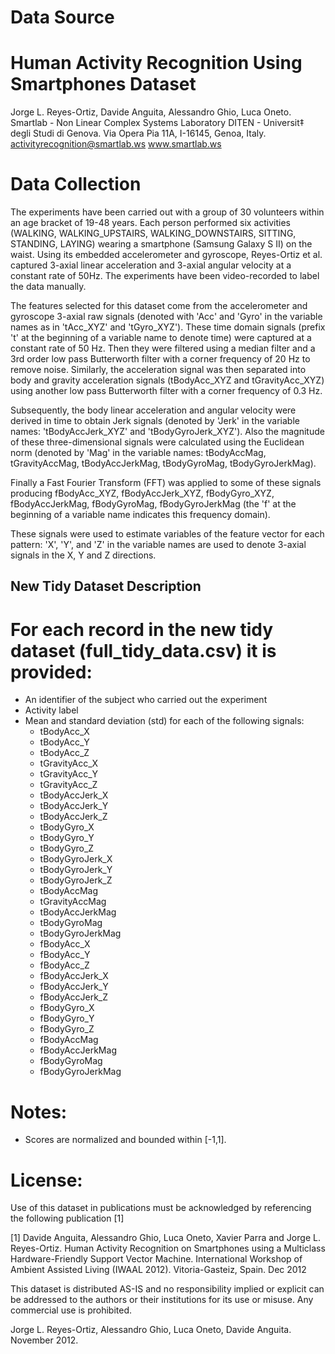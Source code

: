 Data Source 
==================================================================
# Human Activity Recognition Using Smartphones Dataset
Jorge L. Reyes-Ortiz, Davide Anguita, Alessandro Ghio, Luca Oneto.
Smartlab - Non Linear Complex Systems Laboratory
DITEN - Universit‡ degli Studi di Genova.
Via Opera Pia 11A, I-16145, Genoa, Italy.
activityrecognition@smartlab.ws
www.smartlab.ws

Data Collection
==================================================================
The experiments have been carried out with a group of 30 volunteers within an age bracket of 19-48 years. Each person performed six activities (WALKING, WALKING_UPSTAIRS, WALKING_DOWNSTAIRS, SITTING, STANDING, LAYING) wearing a smartphone (Samsung Galaxy S II) on the waist. Using its embedded accelerometer and gyroscope, Reyes-Ortiz et al. captured 3-axial linear acceleration and 3-axial angular velocity at a constant rate of 50Hz. The experiments have been video-recorded to label the data manually. 

The features selected for this dataset come from the accelerometer and gyroscope 3-axial raw signals (denoted with 'Acc' and 'Gyro' in the variable names as in 'tAcc_XYZ' and 'tGyro_XYZ'). These time domain signals (prefix 't' at the beginning of a variable name to denote time) were captured at a constant rate of 50 Hz. Then they were filtered using a median filter and a 3rd order low pass Butterworth filter with a corner frequency of 20 Hz to remove noise. Similarly, the acceleration signal was then separated into body and gravity acceleration signals (tBodyAcc_XYZ and tGravityAcc_XYZ) using another low pass Butterworth filter with a corner frequency of 0.3 Hz. 

Subsequently, the body linear acceleration and angular velocity were derived in time to obtain Jerk signals (denoted by 'Jerk' in the variable names: 'tBodyAccJerk_XYZ' and 'tBodyGyroJerk_XYZ'). Also the magnitude of these three-dimensional signals were calculated using the Euclidean norm (denoted by 'Mag' in the variable names: tBodyAccMag, tGravityAccMag, tBodyAccJerkMag, tBodyGyroMag, tBodyGyroJerkMag). 

Finally a Fast Fourier Transform (FFT) was applied to some of these signals producing fBodyAcc_XYZ, fBodyAccJerk_XYZ, fBodyGyro_XYZ, fBodyAccJerkMag, fBodyGyroMag, fBodyGyroJerkMag (the 'f' at the beginning of a variable name indicates this frequency domain). 

These signals were used to estimate variables of the feature vector for each pattern: 'X', 'Y', and 'Z' in the variable names are used to denote 3-axial signals in the X, Y and Z directions.

## New Tidy Dataset Description

For each record in the new tidy dataset (full_tidy_data.csv) it is provided:
======================================
* An identifier of the subject who carried out the experiment
* Activity label
* Mean and standard deviation (std) for each of the following signals: 
    + tBodyAcc_X 
    + tBodyAcc_Y
    + tBodyAcc_Z
    + tGravityAcc_X
    + tGravityAcc_Y
    + tGravityAcc_Z
    + tBodyAccJerk_X
    + tBodyAccJerk_Y
    + tBodyAccJerk_Z
    + tBodyGyro_X
    + tBodyGyro_Y
    + tBodyGyro_Z
    + tBodyGyroJerk_X
    + tBodyGyroJerk_Y
    + tBodyGyroJerk_Z
    + tBodyAccMag
    + tGravityAccMag
    + tBodyAccJerkMag
    + tBodyGyroMag
    + tBodyGyroJerkMag
    + fBodyAcc_X
    + fBodyAcc_Y
    + fBodyAcc_Z
    + fBodyAccJerk_X
    + fBodyAccJerk_Y
    + fBodyAccJerk_Z
    + fBodyGyro_X
    + fBodyGyro_Y
    + fBodyGyro_Z
    + fBodyAccMag
    + fBodyAccJerkMag
    + fBodyGyroMag
    + fBodyGyroJerkMag

Notes: 
======
- Scores are normalized and bounded within [-1,1].

License:
========
Use of this dataset in publications must be acknowledged by referencing the following publication [1] 

[1] Davide Anguita, Alessandro Ghio, Luca Oneto, Xavier Parra and Jorge L. Reyes-Ortiz. Human Activity Recognition on Smartphones using a Multiclass Hardware-Friendly Support Vector Machine. International Workshop of Ambient Assisted Living (IWAAL 2012). Vitoria-Gasteiz, Spain. Dec 2012

This dataset is distributed AS-IS and no responsibility implied or explicit can be addressed to the authors or their institutions for its use or misuse. Any commercial use is prohibited.

Jorge L. Reyes-Ortiz, Alessandro Ghio, Luca Oneto, Davide Anguita. November 2012.